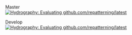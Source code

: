 <br>

Master<br>
[![Hydrography: Evaluating github.com/repatterning/latest](https://github.com/repatterning/events/actions/workflows/main.yml/badge.svg?branch=master)](https://github.com/repatterning/events/actions/workflows/main.yml)

Develop<br>
[![Hydrography: Evaluating github.com/repatterning/latest](https://github.com/repatterning/events/actions/workflows/main.yml/badge.svg?branch=develop)](https://github.com/repatterning/events/actions/workflows/main.yml)

<br>
<br>

<br>
<br>

<br>
<br>

<br>
<br>
